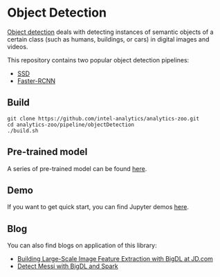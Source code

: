 # Object Detection

[Object detection](https://en.wikipedia.org/wiki/Object_detection)
deals with detecting instances of semantic objects of a certain class (such as humans, buildings, or cars) in digital images and videos.

This repository contains two popular object detection pipelines:
* [SSD](ssd)
* [Faster-RCNN](fasterrcnn)

## Build
```
git clone https://github.com/intel-analytics/analytics-zoo.git
cd analytics-zoo/pipeline/objectDetection
./build.sh
```

## Pre-trained model
A series of pre-trained model can be found
[here](https://github.com/intel-analytics/analytics-zoo/tree/master/models).

## Demo
If you want to get quick start, you can find Jupyter demos [here](https://github.com/intel-analytics/analytics-zoo/tree/master/apps/ssd).

## Blog
You can also find blogs on application of this library:
* [Building Large-Scale Image Feature Extraction with BigDL at JD.com](https://software.intel.com/en-us/articles/building-large-scale-image-feature-extraction-with-bigdl-at-jdcom)
* [Detect Messi with BigDL and Spark](https://medium.com/@seaofocean/detect-messi-with-bigdl-and-spark-21e97fa3024e)

